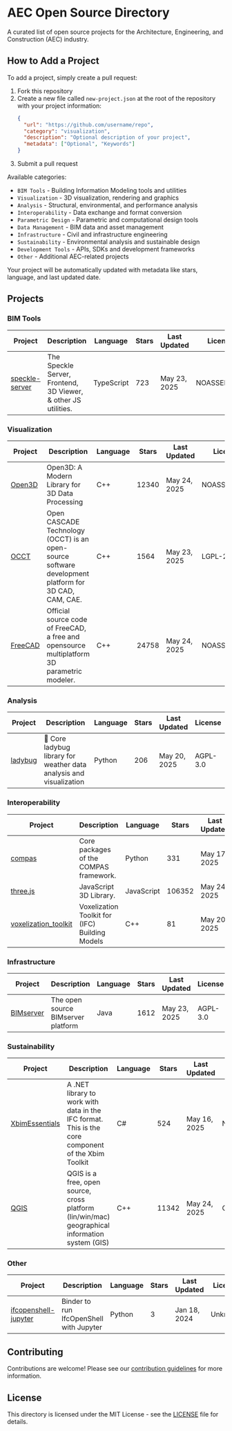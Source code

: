 # AEC Open Source Directory

A curated list of open source projects for the Architecture, Engineering, and Construction (AEC) industry.

## How to Add a Project

To add a project, simply create a pull request:

1. Fork this repository
2. Create a new file called `new-project.json` at the root of the repository with your project information:
   ```json
   {
     "url": "https://github.com/username/repo",
     "category": "visualization",
     "description": "Optional description of your project",
     "metadata": ["Optional", "Keywords"]
   }
   ```
3. Submit a pull request

Available categories:

- `BIM Tools` - Building Information Modeling tools and utilities
- `Visualization` - 3D visualization, rendering and graphics
- `Analysis` - Structural, environmental, and performance analysis
- `Interoperability` - Data exchange and format conversion
- `Parametric Design` - Parametric and computational design tools
- `Data Management` - BIM data and asset management
- `Infrastructure` - Civil and infrastructure engineering
- `Sustainability` - Environmental analysis and sustainable design
- `Development Tools` - APIs, SDKs and development frameworks
- `Other` - Additional AEC-related projects

Your project will be automatically updated with metadata like stars, language, and last updated date.

## Projects

### BIM Tools

| Project | Description | Language | Stars | Last Updated | License |
|---------|-------------|----------|-------|--------------|--------|
| [speckle-server](https://github.com/specklesystems/speckle-server) | The Speckle Server, Frontend, 3D Viewer, & other JS utilities. | TypeScript | 723 | May 23, 2025 | NOASSERTION |

### Visualization

| Project | Description | Language | Stars | Last Updated | License |
|---------|-------------|----------|-------|--------------|--------|
| [Open3D](https://github.com/isl-org/Open3D) | Open3D: A Modern Library for 3D Data Processing | C++ | 12340 | May 24, 2025 | NOASSERTION |
| [OCCT](https://github.com/Open-Cascade-SAS/OCCT) | Open CASCADE Technology (OCCT) is an open-source software development platform for 3D CAD, CAM, CAE. | C++ | 1564 | May 23, 2025 | LGPL-2.1 |
| [FreeCAD](https://github.com/FreeCAD/FreeCAD) | Official source code of FreeCAD, a free and opensource multiplatform 3D parametric modeler. | C++ | 24758 | May 24, 2025 | NOASSERTION |

### Analysis

| Project | Description | Language | Stars | Last Updated | License |
|---------|-------------|----------|-------|--------------|--------|
| [ladybug](https://github.com/ladybug-tools/ladybug) | 🐞 Core ladybug library for weather data analysis and visualization | Python | 206 | May 20, 2025 | AGPL-3.0 |

### Interoperability

| Project | Description | Language | Stars | Last Updated | License |
|---------|-------------|----------|-------|--------------|--------|
| [compas](https://github.com/compas-dev/compas) | Core packages of the COMPAS framework. | Python | 331 | May 17, 2025 | MIT |
| [three.js](https://github.com/mrdoob/three.js) | JavaScript 3D Library. | JavaScript | 106352 | May 24, 2025 | MIT |
| [voxelization_toolkit](https://github.com/IfcOpenShell/voxelization_toolkit) | Voxelization Toolkit for (IFC) Building Models | C++ | 81 | May 20, 2025 | MIT |

### Infrastructure

| Project | Description | Language | Stars | Last Updated | License |
|---------|-------------|----------|-------|--------------|--------|
| [BIMserver](https://github.com/opensourceBIM/BIMserver) | The open source BIMserver platform | Java | 1612 | May 23, 2025 | AGPL-3.0 |

### Sustainability

| Project | Description | Language | Stars | Last Updated | License |
|---------|-------------|----------|-------|--------------|--------|
| [XbimEssentials](https://github.com/xBimTeam/XbimEssentials) | A .NET library to work with data in the IFC format. This is the core component of the Xbim Toolkit | C# | 524 | May 16, 2025 | NOASSERTION |
| [QGIS](https://github.com/qgis/QGIS) | QGIS is a free, open source, cross platform (lin/win/mac) geographical information system (GIS) | C++ | 11342 | May 24, 2025 | GPL-2.0 |

### Other

| Project | Description | Language | Stars | Last Updated | License |
|---------|-------------|----------|-------|--------------|--------|
| [ifcopenshell-jupyter](https://github.com/IfcOpenShell/ifcopenshell-jupyter) | Binder to run IfcOpenShell with Jupyter | Python | 3 | Jan 18, 2024 | Unknown |

## Contributing

Contributions are welcome! Please see our [contribution guidelines](CONTRIBUTING.md) for more information.

## License

This directory is licensed under the MIT License - see the [LICENSE](LICENSE) file for details.
